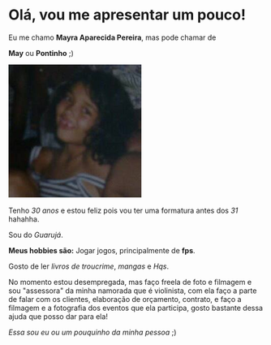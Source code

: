 # Olá, vou me apresentar um pouco!
Eu me chamo **Mayra Aparecida Pereira**, mas pode chamar de 

**May** ou **Pontinho** ;)

![](../8-exercicio-projeto-casa/Eu-ban.jpg)

Tenho *30 anos* e estou feliz pois vou ter uma formatura antes dos *31* hahahha.

Sou do *Guarujá*.

**Meus hobbies são:** Jogar jogos, principalmente de **fps**.

Gosto de ler *livros de troucrime*, *mangas* e *Hqs*.

No momento estou desempregada, mas faço freela de foto e filmagem e sou "assessora" da minha namorada que é violinista, com ela faço a parte de falar com os clientes, elaboração de orçamento, contrato, e faço a filmagem e a fotografia dos eventos que ela participa, gosto bastante dessa ajuda que posso dar para ela!


*Essa sou eu ou um pouquinho da minha pessoa* ;)